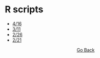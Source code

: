 # R scripts
- [4/16](https://github.com/cddesja/epsy8266/raw/master/course_materials/scripts/11April2019.R)
- [3/11](https://github.com/cddesja/epsy8266/raw/master/course_materials/scripts/factor_potpourri.R)
- [2/26](https://github.com/cddesja/epsy8266/raw/master/course_materials/scripts/26feb2019_Notes.R)
- [2/21](https://github.com/cddesja/epsy8266/raw/master/course_materials/scripts/21feb2019_Notes.R)

<p align="center">
<a href="https://cddesja.github.io/epsy8266">Go Back</a>
</p>